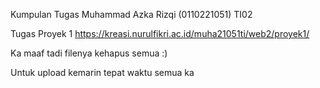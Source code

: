 Kumpulan Tugas Muhammad Azka Rizqi (0110221051) TI02

Tugas Proyek 1 https://kreasi.nurulfikri.ac.id/muha21051ti/web2/proyek1/

Ka maaf tadi filenya kehapus semua :)

Untuk upload kemarin tepat waktu semua ka 

